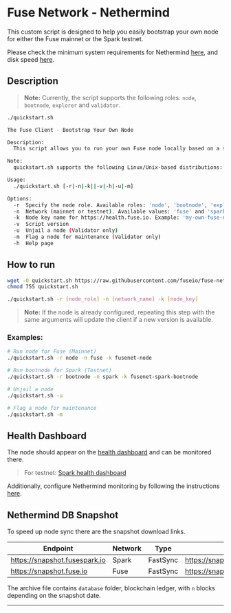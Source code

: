 # Fuse Network - Nethermind

This custom script is designed to help you easily bootstrap your own node for either the Fuse mainnet or the Spark testnet.

Please check the minimum system requirements for Nethermind [here](https://docs.nethermind.io/validators/#hardware-configurations), and disk speed [here](https://docs.nethermind.io/get-started/system-requirements/#disk-speed).

## Description

> **Note:** Currently, the script supports the following roles: `node`, `bootnode`, `explorer` and `validator`.

```bash
./quickstart.sh

The Fuse Client - Bootstrap Your Own Node

Description:
  This script allows you to run your own Fuse node locally based on a specified role.

Note:
  quickstart.sh supports the following Linux/Unix-based distributions: Ubuntu, Debian, Fedora, CentOS, RHEL.

Usage:
  ./quickstart.sh [-r|-n|-k||-v|-h|-u|-m]

Options:
  -r  Specify the node role. Available roles: 'node', 'bootnode', 'explorer', 'validator'
  -n  Network (mainnet or testnet). Available values: 'fuse' and 'spark'
  -k  Node key name for https://health.fuse.io. Example: 'my-own-fuse-node'
  -v  Script version
  -u  Unjail a node (Validator only)
  -m  Flag a node for maintenance (Validator only)
  -h  Help page
```

## How to run

```bash
wget -O quickstart.sh https://raw.githubusercontent.com/fuseio/fuse-network/master/nethermind/quickstart.sh
chmod 755 quickstart.sh
```

```bash
./quickstart.sh -r [node_role] -n [network_name] -k [node_key]
```

> **Note:** If the node is already configured, repeating this step with the same arguments will update the client if a new version is available.

### Examples:

```bash
# Run node for Fuse (Mainnet)
./quickstart.sh -r node -n fuse -k fusenet-node

# Run bootnode for Spark (Testnet)
./quickstart.sh -r bootnode -n spark -k fusenet-spark-bootnode

# Unjail a node
./quickstart.sh -u

# Flag a node for maintenance
./quickstart.sh -m
```

## Health Dashboard

The node should appear on the [health dashboard](https://health.fuse.io) and can be monitored there.

> For testnet: [Spark health dashboard](https://health.fusespark.io/)

Additionally, configure Nethermind monitoring by following the instructions [here](https://docs.nethermind.io/monitoring/metrics/grafana-and-prometheus).

## Nethermind DB Snapshot

To speed up node sync there are the snapshot download links.

| Endpoint                       | Network | Type      | Direct link (latest)                                   |
| ------------------------------ | ------- | --------- | ------------------------------------------------------ |
| https://snapshot.fusespark.io  | Spark   | FastSync  | https://snapshot.fusespark.io/nethermind/database.zip  |
| https://snapshot.fuse.io       | Fuse    | FastSync  | https://snapshot.fuse.io/nethermind/database.zip       |

The archive file contains `database` folder, blockchain ledger, with `n` blocks depending on the snapshot date.

---
